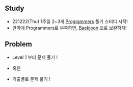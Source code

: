 
## Study

* 221222(Thu) 1주일 2~3개 [Programmers](https://programmers.co.kr/) 풀기 스터디 시작!
* 만약에 Programmers로 부족하면, [Baekjoon](https://www.acmicpc.net/) 으로 보완하자!



## Problem

* Level 1 부터 문제 풀기 !

* 혹은

* 기출별로 문제 풀기 !
